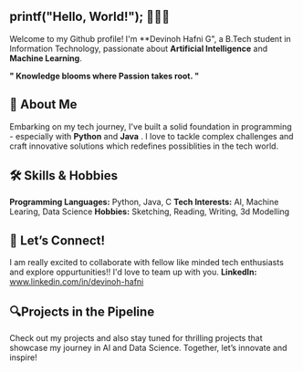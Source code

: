## printf("Hello, World!"); 🌟🌟🌟

Welcome to my Github profile! I'm **Devinoh Hafni G", a B.Tech student in Information Technology, passionate about **Artificial Intelligence** and **Machine Learning**.

**" Knowledge blooms where Passion takes root. "**

## 🌟 About Me
Embarking on my tech journey, I've built a solid foundation in programming - especially with **Python** and **Java** . I love to tackle complex challenges and craft innovative solutions which redefines possiblities in the tech world.

## 🛠️ Skills & Hobbies
**Programming Languages:** Python, Java, C
**Tech Interests:** AI, Machine Learing, Data Science
**Hobbies:** Sketching, Reading, Writing, 3d Modelling

## 🤝 Let’s Connect!
I am really excited to collaborate with fellow like minded tech enthusiasts and explore oppurtunities!!
I'd love to team up with you.
**LinkedIn:** www.linkedin.com/in/devinoh-hafni

## 🔍Projects in the Pipeline
Check out my projects and also stay tuned for thrilling projects that showcase my journey in AI and Data Science. Together, let’s innovate and inspire!

